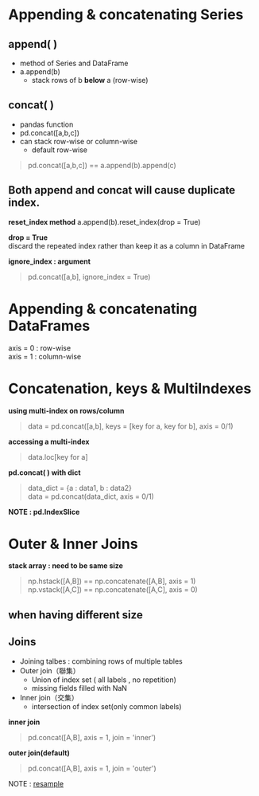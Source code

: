 # Appending & concatenating Series
## append( )
- method of Series and DataFrame
- a.append(b)
  - stack rows of b __below__ a (row-wise)

## concat( )
- pandas function
- pd.concat([a,b,c])
- can stack row-wise or column-wise
  - default row-wise 

> pd.concat([a,b,c]) == a.append(b).append(c)

## Both append and concat will cause duplicate index.

__reset_index method__
a.append(b).reset_index(drop = True)

__drop = True__  
discard the repeated index rather than keep it as a column in DataFrame

__ignore_index : argument__

> pd.concat([a,b], ignore_index = True)

# Appending & concatenating DataFrames

axis = 0 : row-wise  
axis = 1 : column-wise

# Concatenation, keys & MultiIndexes

__using multi-index on rows/column__
> data = pd.concat([a,b], keys = [key for a, key for b], axis = 0/1)

__accessing a multi-index__
> data.loc[key for a]

__pd.concat( ) with dict__
> data_dict = {a : data1, b : data2}  
> data = pd.concat(data_dict, axis = 0/1)

__NOTE : pd.IndexSlice__

# Outer & Inner Joins

__stack array : need to be same size__
> np.hstack([A,B]) == np.concatenate([A,B], axis = 1)  
> np.vstack([A,C]) == np.concatenate([A,C], axis = 0)

## __when having different size__

## Joins
- Joining talbes : combining rows of multiple tables
- Outer join（聯集）
  - Union of index set ( all labels , no repetition)
  - missing fields filled with NaN
- Inner join（交集）
  - intersection of index set(only common labels)

__inner join__
> pd.concat([A,B], axis = 1, join = 'inner')

__outer join(default)__
> pd.concat([A,B], axis = 1, join = 'outer')

NOTE : [resample](https://pandas.pydata.org/pandas-docs/stable/reference/api/pandas.DataFrame.resample.html)